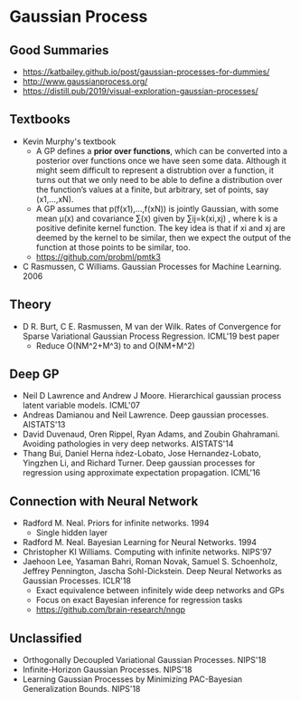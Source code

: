 # Gaussian Process

## Good Summaries
- https://katbailey.github.io/post/gaussian-processes-for-dummies/
- http://www.gaussianprocess.org/
- https://distill.pub/2019/visual-exploration-gaussian-processes/

## Textbooks 
- Kevin Murphy's textbook
	- A GP defines a **prior over functions**, which can be converted into a posterior over functions once we have seen some data. Although it might seem difficult to represent a distrubtion over a function, it turns out that we only need to be able to define a distribution over the function’s values at a finite, but arbitrary, set of points, say (x1,...,xN). 
	- A GP assumes that p(f(x1),...,f(xN)) is jointly Gaussian, with some mean μ(x) and covariance ∑(x) given by ∑ij=k(xi,xj)
	, where k is a positive definite kernel function. The key idea is that if 
	xi and xj are deemed by the kernel to be similar, then we expect the output of the function at those points to be similar, too.
	- https://github.com/probml/pmtk3
- C Rasmussen, C Williams. Gaussian Processes for Machine Learning. 2006

## Theory
- D R. Burt, C E. Rasmussen, M van der Wilk. Rates of Convergence for Sparse Variational Gaussian Process Regression. ICML'19 best paper
	- Reduce O(NM^2+M^3) to  and O(NM+M^2)

## Deep GP
- Neil D Lawrence and Andrew J Moore. Hierarchical gaussian process latent variable models. ICML'07
- Andreas Damianou and Neil Lawrence. Deep gaussian processes. AISTATS'13
- David Duvenaud, Oren Rippel, Ryan Adams, and Zoubin Ghahramani. Avoiding pathologies in very deep networks. AISTATS'14
- Thang Bui, Daniel Herna ́ndez-Lobato, Jose Hernandez-Lobato, Yingzhen Li, and Richard Turner. Deep gaussian processes for regression using approximate expectation propagation. ICML'16

## Connection with Neural Network
- Radford M. Neal. Priors for infinite networks. 1994
	- Single hidden layer
- Radford M. Neal. Bayesian Learning for Neural Networks. 1994
- Christopher KI Williams. Computing with infinite networks. NIPS'97
- Jaehoon Lee, Yasaman Bahri, Roman Novak, Samuel S. Schoenholz, Jeffrey Pennington, Jascha Sohl-Dickstein. Deep Neural Networks as Gaussian Processes. ICLR'18
	- Exact equivalence between infinitely wide deep networks and GPs
	- Focus on exact Bayesian inference for regression tasks
	- https://github.com/brain-research/nngp

## Unclassified
- Orthogonally Decoupled Variational Gaussian Processes. NIPS'18
- Infinite-Horizon Gaussian Processes. NIPS'18
- Learning Gaussian Processes by Minimizing PAC-Bayesian Generalization Bounds. NIPS'18
